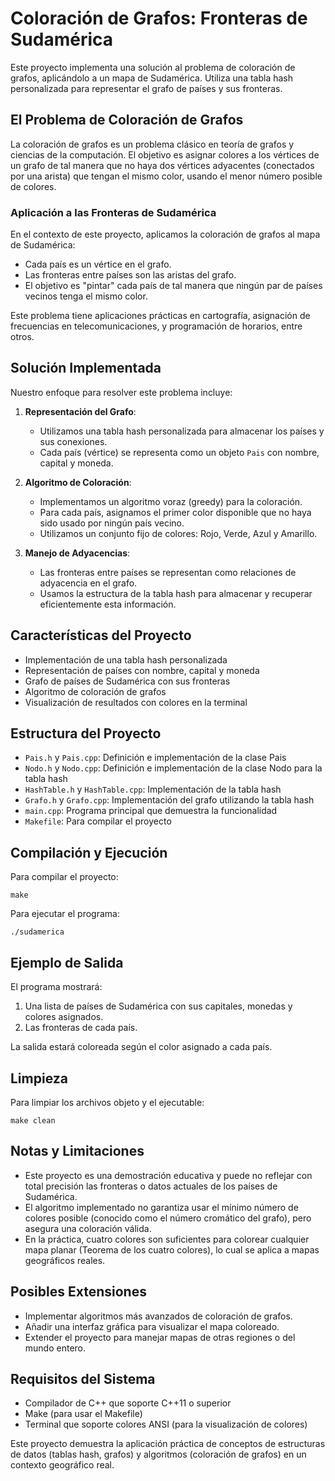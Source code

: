 # Coloración de Grafos: Fronteras de Sudamérica

Este proyecto implementa una solución al problema de coloración de grafos, aplicándolo a un mapa de Sudamérica. Utiliza una tabla hash personalizada para representar el grafo de países y sus fronteras.

## El Problema de Coloración de Grafos

La coloración de grafos es un problema clásico en teoría de grafos y ciencias de la computación. El objetivo es asignar colores a los vértices de un grafo de tal manera que no haya dos vértices adyacentes (conectados por una arista) que tengan el mismo color, usando el menor número posible de colores.

### Aplicación a las Fronteras de Sudamérica

En el contexto de este proyecto, aplicamos la coloración de grafos al mapa de Sudamérica:

- Cada país es un vértice en el grafo.
- Las fronteras entre países son las aristas del grafo.
- El objetivo es "pintar" cada país de tal manera que ningún par de países vecinos tenga el mismo color.

Este problema tiene aplicaciones prácticas en cartografía, asignación de frecuencias en telecomunicaciones, y programación de horarios, entre otros.

## Solución Implementada

Nuestro enfoque para resolver este problema incluye:

1. **Representación del Grafo**: 
   - Utilizamos una tabla hash personalizada para almacenar los países y sus conexiones.
   - Cada país (vértice) se representa como un objeto `Pais` con nombre, capital y moneda.

2. **Algoritmo de Coloración**:
   - Implementamos un algoritmo voraz (greedy) para la coloración.
   - Para cada país, asignamos el primer color disponible que no haya sido usado por ningún país vecino.
   - Utilizamos un conjunto fijo de colores: Rojo, Verde, Azul y Amarillo.

3. **Manejo de Adyacencias**:
   - Las fronteras entre países se representan como relaciones de adyacencia en el grafo.
   - Usamos la estructura de la tabla hash para almacenar y recuperar eficientemente esta información.

## Características del Proyecto

- Implementación de una tabla hash personalizada
- Representación de países con nombre, capital y moneda
- Grafo de países de Sudamérica con sus fronteras
- Algoritmo de coloración de grafos
- Visualización de resultados con colores en la terminal

## Estructura del Proyecto

- `Pais.h` y `Pais.cpp`: Definición e implementación de la clase Pais
- `Nodo.h` y `Nodo.cpp`: Definición e implementación de la clase Nodo para la tabla hash
- `HashTable.h` y `HashTable.cpp`: Implementación de la tabla hash
- `Grafo.h` y `Grafo.cpp`: Implementación del grafo utilizando la tabla hash
- `main.cpp`: Programa principal que demuestra la funcionalidad
- `Makefile`: Para compilar el proyecto

## Compilación y Ejecución

Para compilar el proyecto:

```
make
```

Para ejecutar el programa:

```
./sudamerica
```

## Ejemplo de Salida

El programa mostrará:
1. Una lista de países de Sudamérica con sus capitales, monedas y colores asignados.
2. Las fronteras de cada país.

La salida estará coloreada según el color asignado a cada país.

## Limpieza

Para limpiar los archivos objeto y el ejecutable:

```
make clean
```

## Notas y Limitaciones

- Este proyecto es una demostración educativa y puede no reflejar con total precisión las fronteras o datos actuales de los países de Sudamérica.
- El algoritmo implementado no garantiza usar el mínimo número de colores posible (conocido como el número cromático del grafo), pero asegura una coloración válida.
- En la práctica, cuatro colores son suficientes para colorear cualquier mapa planar (Teorema de los cuatro colores), lo cual se aplica a mapas geográficos reales.

## Posibles Extensiones

- Implementar algoritmos más avanzados de coloración de grafos.
- Añadir una interfaz gráfica para visualizar el mapa coloreado.
- Extender el proyecto para manejar mapas de otras regiones o del mundo entero.

## Requisitos del Sistema

- Compilador de C++ que soporte C++11 o superior
- Make (para usar el Makefile)
- Terminal que soporte colores ANSI (para la visualización de colores)

Este proyecto demuestra la aplicación práctica de conceptos de estructuras de datos (tablas hash, grafos) y algoritmos (coloración de grafos) en un contexto geográfico real.
